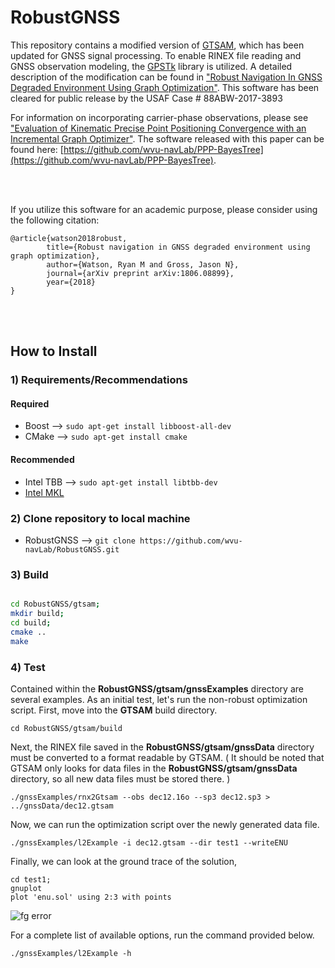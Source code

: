 # RobustGNSS

This repository contains a modified version of [GTSAM](https://bitbucket.org/gtborg/gtsam), which has been updated for GNSS signal processing. To enable RINEX file reading and GNSS observation modeling, the [GPSTk](http://www.gpstk.org/bin/view/Documentation/WebHome) library is utilized. A detailed description of the modification can be found in ["Robust Navigation In GNSS Degraded Environment Using Graph Optimization"](https://www.researchgate.net/profile/Ryan_Watson7/publication/320084321_Robust_Navigation_in_GNSS_Degraded_Environment_Using_Graph_Optimization/links/59cd10ef0f7e9b6e147906ec/Robust-Navigation-in-GNSS-Degraded-Environment-Using-Graph-Optimization.pdf). This software has been cleared for public release by the USAF Case # 88ABW-2017-3893

For information on incorporating carrier-phase observations, please see ["Evaluation of Kinematic Precise Point Positioning Convergence with an Incremental Graph Optimizer"](https://www.researchgate.net/publication/324454778_Evaluation_of_Kinematic_Precise_Point_Positioning_Convergence_with_an_Incremental_Graph_Optimizer). The software released with this paper can be found here: [https://github.com/wvu-navLab/PPP-BayesTree](https://github.com/wvu-navLab/PPP-BayesTree).

<br/>
<br/>

If you utilize this software for an academic purpose, please consider using the following citation:
```
@article{watson2018robust,
        title={Robust navigation in GNSS degraded environment using graph optimization},
        author={Watson, Ryan M and Gross, Jason N},
        journal={arXiv preprint arXiv:1806.08899},
        year={2018}
}
```

<br/>
<br/>


## How to Install 


### 1) Requirements/Recommendations 

#### Required 
* Boost -->  ```` sudo apt-get install libboost-all-dev ````
* CMake -->  ```` sudo apt-get install cmake ````

#### Recommended 
* Intel TBB -->  ```` sudo apt-get install libtbb-dev ````
* [Intel MKL](https://software.intel.com/en-us/mkl)



### 2) Clone repository to local machine  
* RobustGNSS --> ```` git clone https://github.com/wvu-navLab/RobustGNSS.git ````


### 3) Build 

````bash 

cd RobustGNSS/gtsam; 
mkdir build;  
cd build;
cmake ..
make

````

### 4) Test 

Contained within the __RobustGNSS/gtsam/gnssExamples__ directory are several examples. As an initial test, let's run the non-robust optimization script. First, move into the __GTSAM__ build directory.

```` 
cd RobustGNSS/gtsam/build 
````

Next, the RINEX file saved in the __RobustGNSS/gtsam/gnssData__ directory must be converted to a format readable by GTSAM. ( It should be noted that GTSAM only looks for data files in the __RobustGNSS/gtsam/gnssData__ directory, so all new data files must be stored there.  ) 

```` 
./gnssExamples/rnx2Gtsam --obs dec12.16o --sp3 dec12.sp3 > ../gnssData/dec12.gtsam 
````

Now, we can run the optimization script over the newly generated data file. 

```
./gnssExamples/l2Example -i dec12.gtsam --dir test1 --writeENU  
````

Finally, we can look at the ground trace of the solution, 

````
cd test1;
gnuplot 
plot 'enu.sol' using 2:3 with points
````
![fg error](https://lh3.googleusercontent.com/DnI5HJqO9Y6wzI4MMIp6Vx8gPyoSZphMc-5f1hD8U2kEZIS2jl1NoaZpWtxSwGO86PVa8E91nth6KDbZKpJN0Yc5yUMN_4JGSItvJRW3HAhO0RHGdseCkq5QaQ59PBE8LHWl-cjUz9RJse5T9upbfdin_yYyn_nCkBMJJj3r_2kTo_oTI1QsqSC8QZnfLACIwOO_vUBksVvYq3Bg6XhxkfIVVcXYB5f8gJFtRdO_405Bv-cge-BmoUwsq0pR-yx0JGAEnrR8aqVKEj9OFS5QwbLUTmat4R9G-DCzjBaCZQ_OJ3kGcJkprS0bCqRAc0b_iZpq7qgo-MFvS-qUfYcvN8c1QKLDlqvqPZXtxXkfRqbnEbjpTFfJX5B3ZH0O-FcFlV8YP0MboosaYrVom9P4NCLUpk-vR5BHCyZr9Oz0Bh93NhYuPw28zZQJh1iGmqYTBOX5XdUFUtnt1KGDqCGUYRlcSzLONmc8pa-9aA5L0Cvr10-IgipRrcGav890-a-HdrqU6ib3ua078lf0cWb55D50fgtad0RTXF89ypRPkhrRhwBbIrZzlbERWw2G6agyFItqJbAXPSd_nhaopAVZN0tYWtoaNYCWyl100H_5wSFmy_mdHUbiebpj19ab-IOMa66zfCyFpFkLdHN3oJgZYGkdRYopfxs6=w1280-h633-no)


For a complete list of available options, run the command provided below.  

````
./gnssExamples/l2Example -h 
````
